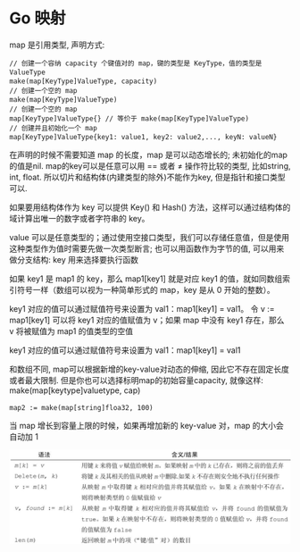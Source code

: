 # Go 映射

map 是引用类型, 声明方式:

```纯文本
// 创建一个容纳 capacity 个键值对的 map，键的类型是 KeyType，值的类型是 ValueType
make(map[KeyType]ValueType, capacity)
// 创建一个空的 map
make(map[KeyType]ValueType)
// 创建一个空的 map
map[KeyType]ValueType{} // 等价于 make(map[KeyType]ValueType)
// 创建并且初始化一个 map
map[KeyType]ValueType{key1: value1, key2: value2,..., keyN: valueN}
```


在声明的时候不需要知道 map 的长度，map 是可以动态增长的; 未初始化的map的值是nil. map的key可以是任意可以用 == 或者 ≠ 操作符比较的类型, 比如string, int, float. 所以切片和结构体(内建类型的除外)不能作为key, 但是指针和接口类型可以.

如果要用结构体作为 key 可以提供 Key() 和 Hash() 方法，这样可以通过结构体的域计算出唯一的数字或者字符串的 key。

value 可以是任意类型的；通过使用空接口类型，我们可以存储任意值，但是使用这种类型作为值时需要先做一次类型断言; 也可以用函数作为字节的值, 可以用来做分支结构: key 用来选择要执行函数

如果 key1 是 map1 的 key，那么 map1[key1] 就是对应 key1 的值，就如同数组索引符号一样（数组可以视为一种简单形式的 map，key 是从 0 开始的整数）。

key1 对应的值可以通过赋值符号来设置为 val1：map1[key1] = val1。
令 v := map1[key1] 可以将 key1 对应的值赋值为 v；如果 map 中没有 key1 存在，那么 v 将被赋值为 map1 的值类型的空值

key1 对应的值可以通过赋值符号来设置为 val1：map1[key1] = val1

和数组不同, map可以根据新增的key-value对动态的伸缩, 因此它不存在固定长度或者最大限制. 但是你也可以选择标明map的初始容量capacity, 就像这样: make(map[keytype]valuetype, cap)

```纯文本
map2 := make(map[string]floa32, 100)
```


当 map 增长到容量上限的时候，如果再增加新的 key-value 对，map 的大小会自动加 1

![](image/map_operation.png)

